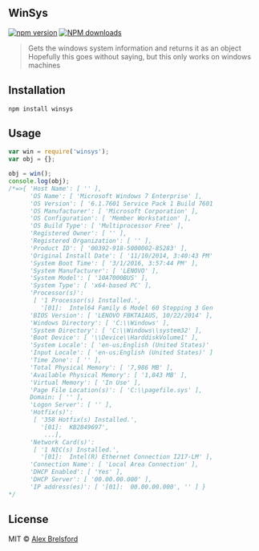 ## WinSys
[![npm version](https://img.shields.io/npm/v/winsys.svg)](https://www.npmjs.com/package/strip_character)
[![NPM downloads](http://img.shields.io/npm/dm/winsys.svg?style=flat)](http://npmjs.org/winsys)

> Gets the windows system information and returns it as an object<br>
> Hopefully this goes without saying, but this only works on windows machines

## Installation
```npm install winsys```

## Usage
```js
var win = require('winsys');
var obj = {};

obj = win();
console.log(obj);
/*=>{ 'Host Name': [ '' ],
      'OS Name': [ 'Microsoft Windows 7 Enterprise' ],
      'OS Version': [ '6.1.7601 Service Pack 1 Build 7601
      'OS Manufacturer': [ 'Microsoft Corporation' ],
      'OS Configuration': [ 'Member Workstation' ],
      'OS Build Type': [ 'Multiprocessor Free' ],
      'Registered Owner': [ '' ],
      'Registered Organization': [ '' ],
      'Product ID': [ '00392-918-5000002-85283' ],
      'Original Install Date': [ '11/10/2014, 3:40:43 PM'
      'System Boot Time': [ '3/1/2016, 3:57:44 PM' ],
      'System Manufacturer': [ 'LENOVO' ],
      'System Model': [ '10A7000BUS' ],
      'System Type': [ 'x64-based PC' ],
      'Processor(s)':
       [ '1 Processor(s) Installed.',
         '[01]:  Intel64 Family 6 Model 60 Stepping 3 Gen
      'BIOS Version': [ 'LENOVO FBKTA1AUS, 10/22/2014' ],
      'Windows Directory': [ 'C:\\Windows' ],
      'System Directory': [ 'C:\\Windows\\system32' ],
      'Boot Device': [ '\\Device\\HarddiskVolume1' ],
      'System Locale': [ 'en-us;English (United States)'
      'Input Locale': [ 'en-us;English (United States)' ]
      'Time Zone': [ '' ],
      'Total Physical Memory': [ '7,986 MB' ],
      'Available Physical Memory': [ '1,843 MB' ],
      'Virtual Memory': [ 'In Use' ],
      'Page File Location(s)': [ 'C:\\pagefile.sys' ],
      Domain: [ '' ],
      'Logon Server': [ '' ],
      'Hotfix(s)':
       [ '358 Hotfix(s) Installed.',
         '[01]:  KB2849697',
          ...],
      'Network Card(s)':
       [ '1 NIC(s) Installed.',
         '[01]:  Intel(R) Ethernet Connection I217-LM' ],
      'Connection Name': [ 'Local Area Connection' ],
      'DHCP Enabled': [ 'Yes' ],
      'DHCP Server': [ '00.00.00.000' ],
      'IP address(es)': [ '[01]:  00.00.00.000', '' ] }
*/
```

## License
MIT © [Alex Brelsford](abrelsfo.github.io)
